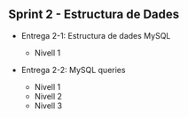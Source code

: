 ## Sprint 2 - Estructura de Dades
- Entrega 2-1: Estructura de dades MySQL
  - Nivell 1
  
- Entrega 2-2: MySQL queries
  - Nivell 1
  - Nivell 2
  - Nivell 3
